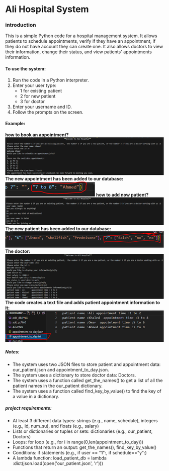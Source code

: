 # Ali Hospital System


### introduction
This is a simple Python code for a hospital management system. It allows patients to schedule appointments, verify if they have an appointment, if they do not have account they can create one. It also allows doctors to view their information, change their status, and view patients' appointments information.

#### To use the system:

1. Run the code in a Python interpreter.
2. Enter your user type:
    -  1 for existing patient
    -  2 for new patient
    -  3 for doctor
3. Enter your username and ID.
4. Follow the prompts on the screen.

#### Example:
**how to book an appointment?**
![book](how_to_book_an.PNG)
**The new appointment has been added to our database:**
![book](Am.PNG)
**how to add now patient?**
![book](add_p.PNG)
**The new patient has been added to our database:**
![book](add_db.PNG)
**The doctor:**
![book](doc.PNG)
**The code creates a text file and adds patient appointment information to it:**
![book](p_text.PNG)
##### Notes:

- The system uses two JSON files to store patient and appointment data: our_patient.json and appointment_to_day.json.
- The system uses a dictionary to store doctor data: Doctors.
- The system uses a function called get_the_names() to get a list of all the patient names in the our_patient dictionary.
- The system uses a function called find_key_by_value() to find the key of a value in a dictionary.

##### project requirements:
- At least 3 different data types: strings (e.g., name, schedule), integers (e.g., id, num_su), and floats (e.g., salary)
- Lists or dictionaries or tuples or sets: dictionaries (e.g., our_patient, Doctors)
- Loops: for loop (e.g., for i in range(0,len(appointment_to_day)))
- Functions that return an output: get_the_names(), find_key_by_value()
- Conditions: if statements (e.g., if user == "1":, if schedule=="y"\:)
- A lambda function: load_patient_db = lambda :dict(json.load(open('our_patient.json', 'r')))

